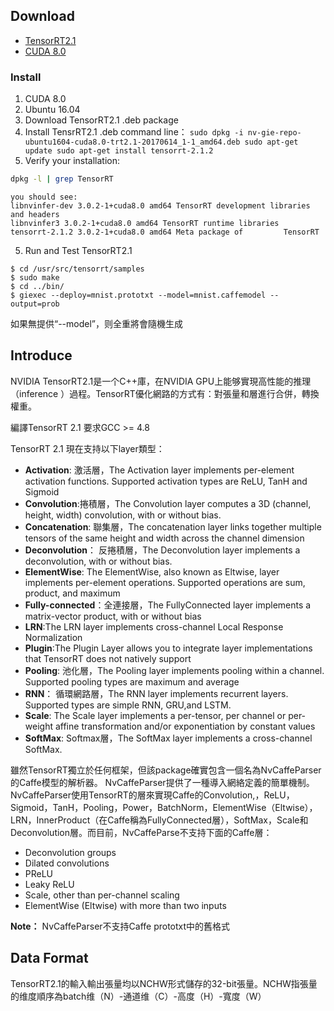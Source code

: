 
## Download
- [TensorRT2.1](https://developer.nvidia.com/nvidia-tensorrt-download) 
- [CUDA 8.0](https://developer.nvidia.com/cuda-downloads)


### Install

 1. CUDA 8.0 
 2. Ubuntu 16.04
 3. Download TensorRT2.1 .deb package
 4. Install TensrRT2.1 .deb command line：
 ``
    sudo dpkg -i nv-gie-repo-ubuntu1604-cuda8.0-trt2.1-20170614_1-1_amd64.deb
    sudo apt-get update
    sudo apt-get install tensorrt-2.1.2
``
 4. Verify your installation:
  ```bash
  dpkg -l | grep TensorRT
  ```
    you should see:
    libnvinfer-dev 3.0.2-1+cuda8.0 amd64 TensorRT development libraries and headers
    libnvinfer3 3.0.2-1+cuda8.0 amd64 TensorRT runtime libraries   tensorrt-2.1.2 3.0.2-1+cuda8.0 amd64 Meta package of         TensorRT


 5. Run and Test TensorRT2.1
```
$ cd /usr/src/tensorrt/samples
$ sudo make
$ cd ../bin/
$ giexec --deploy=mnist.prototxt --model=mnist.caffemodel --output=prob
```
如果無提供“--model”，则全重將會隨機生成


## Introduce
NVIDIA TensorRT2.1是一个C++庫，在NVIDIA GPU上能够實現高性能的推理（inference ）過程。TensorRT優化網路的方式有：對張量和層進行合併，轉換權重。

編譯TensorRT 2.1 要求GCC >= 4.8

TensorRT 2.1 現在支持以下layer類型：

 - **Activation**: 激活層，The Activation layer implements per-element activation functions. Supported activation types are ReLU, TanH and Sigmoid
 - **Convolution**:捲積層，The Convolution layer computes a 3D (channel, height, width) convolution, with or without bias.
 - **Concatenation**: 聯集層，The concatenation layer links together multiple tensors of the same height and width across the channel  dimension
 - **Deconvolution**： 反捲積層，The Deconvolution layer implements a deconvolution, with or without bias.     
 - **ElementWise**: The ElementWise, also known as Eltwise, layer implements per-element operations. Supported operations are sum,    product, and maximum
 - **Fully-connected**：全連接層，The FullyConnected layer implements a matrix-vector product, with or without bias
 - **LRN**:The LRN layer implements cross-channel Local Response Normalization
 - **Plugin**:The Plugin Layer allows you to integrate layer implementations that TensorRT does not natively support
 - **Pooling**: 池化層，The Pooling layer implements pooling within a channel. Supported pooling types are maximum and average
 - **RNN**： 循環網路層，The RNN layer implements recurrent layers. Supported types are simple RNN, GRU,and LSTM.
 - **Scale**: The Scale layer implements a per-tensor, per channel or per-weight affine transformation and/or exponentiation by constant values
 - **SoftMax**: Softmax層，The SoftMax layer implements a cross-channel SoftMax.


雖然TensorRT獨立於任何框架，但該package確實包含一個名為NvCaffeParser的Caffe模型的解析器。 NvCaffeParser提供了一種導入網絡定義的簡單機制。 NvCaffeParser使用TensorRT的層來實現Caffe的Convolution,，ReLU，Sigmoid，TanH，Pooling，Power，BatchNorm，ElementWise（Eltwise），LRN，InnerProduct（在Caffe稱為FullyConnected層），SoftMax，Scale和Deconvolution層。而目前，NvCaffeParse不支持下面的Caffe層：

- Deconvolution groups
- Dilated convolutions
- PReLU
- Leaky ReLU
- Scale, other than per-channel scaling
- ElementWise (Eltwise) with more than two inputs

**Note：** NvCaffeParser不支持Caffe prototxt中的舊格式 

## Data Format
TensorRT2.1的輸入輸出張量均以NCHW形式儲存的32-bit張量。NCHW指張量的维度順序為batch维（N）-通道维（C）-高度（H）-寬度（W）




